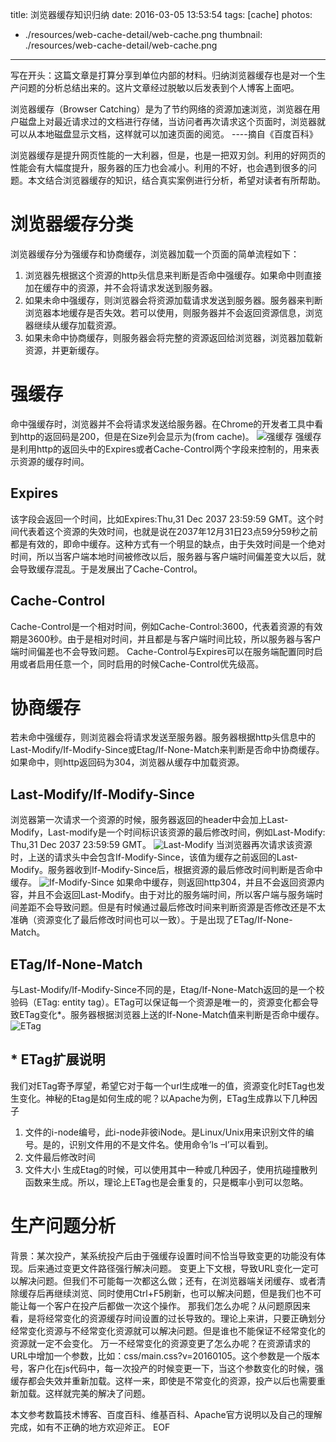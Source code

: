 title: 浏览器缓存知识归纳
date: 2016-03-05 13:53:54
tags: [cache]
photos:
- ./resources/web-cache-detail/web-cache.png
thumbnail: ./resources/web-cache-detail/web-cache.png
---
写在开头：这篇文章是打算分享到单位内部的材料。归纳浏览器缓存也是对一个生产问题的分析总结出来的。这片文章经过脱敏以后发表到个人博客上面吧。

浏览器缓存（Browser Catching）是为了节约网络的资源加速浏览，浏览器在用户磁盘上对最近请求过的文档进行存储，当访问者再次请求这个页面时，浏览器就可以从本地磁盘显示文档，这样就可以加速页面的阅览。 ----摘自《百度百科》

浏览器缓存是提升网页性能的一大利器，但是，也是一把双刃剑。利用的好网页的性能会有大幅度提升，服务器的压力也会减小。利用的不好，也会遇到很多的问题。本文结合浏览器缓存的知识，结合真实案例进行分析，希望对读者有所帮助。
<!--more-->
# 浏览器缓存分类
浏览器缓存分为强缓存和协商缓存，浏览器加载一个页面的简单流程如下：
1. 浏览器先根据这个资源的http头信息来判断是否命中强缓存。如果命中则直接加在缓存中的资源，并不会将请求发送到服务器。
2. 如果未命中强缓存，则浏览器会将资源加载请求发送到服务器。服务器来判断浏览器本地缓存是否失效。若可以使用，则服务器并不会返回资源信息，浏览器继续从缓存加载资源。
3. 如果未命中协商缓存，则服务器会将完整的资源返回给浏览器，浏览器加载新资源，并更新缓存。
# 强缓存
命中强缓存时，浏览器并不会将请求发送给服务器。在Chrome的开发者工具中看到http的返回码是200，但是在Size列会显示为(from cache)。
![强缓存](./resources/web-cache-detail/cache1.png)
强缓存是利用http的返回头中的Expires或者Cache-Control两个字段来控制的，用来表示资源的缓存时间。
## Expires
该字段会返回一个时间，比如Expires:Thu,31 Dec 2037 23:59:59 GMT。这个时间代表着这个资源的失效时间，也就是说在2037年12月31日23点59分59秒之前都是有效的，即命中缓存。这种方式有一个明显的缺点，由于失效时间是一个绝对时间，所以当客户端本地时间被修改以后，服务器与客户端时间偏差变大以后，就会导致缓存混乱。于是发展出了Cache-Control。
## Cache-Control
Cache-Control是一个相对时间，例如Cache-Control:3600，代表着资源的有效期是3600秒。由于是相对时间，并且都是与客户端时间比较，所以服务器与客户端时间偏差也不会导致问题。
Cache-Control与Expires可以在服务端配置同时启用或者启用任意一个，同时启用的时候Cache-Control优先级高。

# 协商缓存
若未命中强缓存，则浏览器会将请求发送至服务器。服务器根据http头信息中的Last-Modify/If-Modify-Since或Etag/If-None-Match来判断是否命中协商缓存。如果命中，则http返回码为304，浏览器从缓存中加载资源。
## Last-Modify/If-Modify-Since
浏览器第一次请求一个资源的时候，服务器返回的header中会加上Last-Modify，Last-modify是一个时间标识该资源的最后修改时间，例如Last-Modify: Thu,31 Dec 2037 23:59:59 GMT。
![Last-Modify](./resources/web-cache-detail/last-modify.png)
当浏览器再次请求该资源时，上送的请求头中会包含If-Modify-Since，该值为缓存之前返回的Last-Modify。服务器收到If-Modify-Since后，根据资源的最后修改时间判断是否命中缓存。
![If-Modify-Since](./resources/web-cache-detail/if-modify-since.png)
如果命中缓存，则返回http304，并且不会返回资源内容，并且不会返回Last-Modify。由于对比的服务端时间，所以客户端与服务端时间差距不会导致问题。但是有时候通过最后修改时间来判断资源是否修改还是不太准确（资源变化了最后修改时间也可以一致）。于是出现了ETag/If-None-Match。

## ETag/If-None-Match
与Last-Modify/If-Modify-Since不同的是，Etag/If-None-Match返回的是一个校验码（ETag: entity tag）。ETag可以保证每一个资源是唯一的，资源变化都会导致ETag变化*。服务器根据浏览器上送的If-None-Match值来判断是否命中缓存。
![ETag](./resources/web-cache-detail/etag.png)
## * ETag扩展说明
我们对ETag寄予厚望，希望它对于每一个url生成唯一的值，资源变化时ETag也发生变化。神秘的Etag是如何生成的呢？以Apache为例，ETag生成靠以下几种因子
1. 文件的i-node编号，此i-node非彼iNode。是Linux/Unix用来识别文件的编号。是的，识别文件用的不是文件名。使用命令’ls –I’可以看到。
2. 文件最后修改时间
3. 文件大小
生成Etag的时候，可以使用其中一种或几种因子，使用抗碰撞散列函数来生成。所以，理论上ETag也是会重复的，只是概率小到可以忽略。
# 生产问题分析
背景：某次投产，某系统投产后由于强缓存设置时间不恰当导致变更的功能没有体现。后来通过变更文件路径强行解决问题。
变更上下文根，导致URL变化一定可以解决问题。但我们不可能每一次都这么做；还有，在浏览器端关闭缓存、或者清除缓存后再继续浏览、同时使用Ctrl+F5刷新，也可以解决问题，但是我们也不可能让每一个客户在投产后都做一次这个操作。
那我们怎么办呢？从问题原因来看，是将经常变化的资源缓存时间设置的过长导致的。理论上来讲，只要正确划分经常变化资源与不经常变化资源就可以解决问题。但是谁也不能保证不经常变化的资源就一定不会变化。
万一不经常变化的资源变更了怎么办呢？在资源请求的URL中增加一个参数，比如：css/main.css?v=20160105。这个参数是一个版本号，客户化在js代码中，每一次投产的时候变更一下，当这个参数变化的时候，强缓存都会失效并重新加载。这样一来，即使是不常变化的资源，投产以后也需要重新加载。这样就完美的解决了问题。

本文参考数篇技术博客、百度百科、维基百科、Apache官方说明以及自己的理解完成，如有不正确的地方欢迎斧正。
EOF
<!-- indicate-the-source -->
